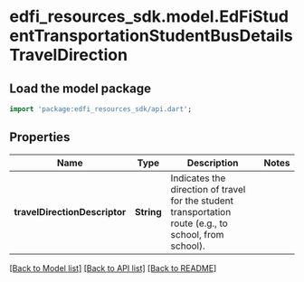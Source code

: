 # edfi_resources_sdk.model.EdFiStudentTransportationStudentBusDetailsTravelDirection

## Load the model package
```dart
import 'package:edfi_resources_sdk/api.dart';
```

## Properties
Name | Type | Description | Notes
------------ | ------------- | ------------- | -------------
**travelDirectionDescriptor** | **String** | Indicates the direction of travel for the student transportation route (e.g., to school, from school). | 

[[Back to Model list]](../README.md#documentation-for-models) [[Back to API list]](../README.md#documentation-for-api-endpoints) [[Back to README]](../README.md)


